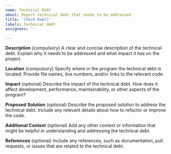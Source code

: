```yaml
---
name: Technical Debt
about: Report technical debt that needs to be addressed
title: '[Tech Debt]'
labels: technical debt
assignees: ''

---
```


**Description** (compulsory)
A clear and concise description of the technical debt. Explain why it needs to be addressed and what impact it has on the project.

**Location** (compulsory)
Specify where in the program the technical debt is located. Provide file names, line numbers, and/or links to the relevant code.

**Impact** (optional)
Describe the impact of the technical debt. How does it affect development, performance, maintainability, or other aspects of the program?

**Proposed Solution** (optional)
Describe the proposed solution to address the technical debt. Include any relevant details about how to refactor or improve the code.

**Additional Context** (optional)
Add any other context or information that might be helpful in understanding and addressing the technical debt.

**References** (optional)
Include any references, such as documentation, pull requests, or issues that are related to the technical debt.

```
